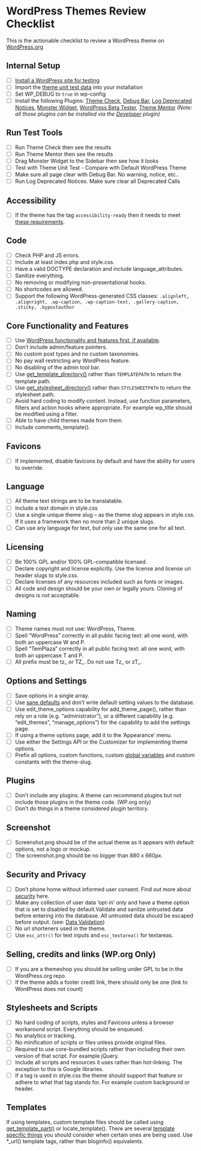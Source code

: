 # WordPress Themes Review Checklist
This is the actionable checklist to review a WordPress theme on [WordPress.org](https://wordpress.org/)

## Internal Setup
- [ ] [Install a WordPress site for testing](https://make.wordpress.org/meta/handbook/about/get-involved/setting-up-your-machine)
- [ ] Import the [theme unit test data](https://wpcom-themes.svn.automattic.com/demo/theme-unit-test-data.xml) into your installation
- [ ] Set WP_DEBUG to `true` in wp-config
- [ ] Install the following Plugins: [Theme Check](https://wordpress.org/extend/plugins/theme-check/), [Debug Bar](https://wordpress.org/extend/plugins/debug-bar/), [Log Deprecated Notices](https://wordpress.org/extend/plugins/log-deprecated-notices/), [Monster Widget](https://wordpress.org/extend/plugins/monster-widget/), [WordPress Beta Tester](https://wordpress.org/extend/plugins/wordpress-beta-tester/), [Theme Mentor](https://wordpress.org/plugins/theme-mentor/) _(Note: all those plugins can be installed via the [Developer](https://wordpress.org/extend/plugins/developer/) plugin)_

## Run Test Tools
- [ ] Run Theme Check then see the results
- [ ] Run Theme Mentor then see the results
- [ ] Drag Monster Widget to the Sidebar then see how it looks
- [ ] Test with Theme Unit Test - Compare with Default WordPress Theme
- [ ] Make sure all page clear with Debug Bar. No warning, notice, etc..
- [ ] Run Log Deprecated Notices. Make sure clear all Deprecated Calls

## Accessibility

- [ ] If the theme has the tag `accessibility-ready` then it needs to meet [these requirements](https://make.wordpress.org/themes/handbook/review/accessibility/).

## Code

- [ ] Check PHP and JS errors.
- [ ] Include at least index.php and style.css.
- [ ] Have a valid DOCTYPE declaration and include language_attributes.
- [ ] Sanitize everything.
- [ ] No removing or modifying non-presentational hooks.
- [ ] No shortcodes are allowed.
- [ ] Support the following WordPress-generated CSS classes: `.alignleft, .alignright, .wp-caption, .wp-caption-text, .gallery-caption, .sticky, .bypostauthor`

## Core Functionality and Features

- [ ] Use [WordPress functionality and features first, if available](https://make.wordpress.org/themes/handbook/review/wordpress-functionality-and-features/).
- [ ] Don’t include admin/feature pointers.
- [ ] No custom post types and no custom taxonomies.
- [ ] No pay wall restricting any WordPress feature.
- [ ] No disabling of the admin tool bar.
- [ ] Use [get_template_directory()](https://developer.wordpress.org/reference/functions/get_template_directory/) rather than `TEMPLATEPATH` to return the template path.
- [ ] Use [get_stylesheet_directory()](https://developer.wordpress.org/reference/functions/get_stylesheet_directory/) rather than `STYLESHEETPATH` to return the stylesheet path.
- [ ] Avoid hard coding to modify content. Instead, use function parameters, filters and action hooks where appropriate. For  example wp_title should be modified using a filter.
- [ ] Able to have child themes made from them.
- [ ] Include comments_template().

## Favicons

- [ ] If implemented, disable favicons by default and have the ability for users to override.

## Language

- [ ] All theme text strings are to be translatable.
- [ ] Include a text domain in style.css
- [ ] Use a single unique theme slug – as the theme slug appears in style.css. If it uses a framework then no more than 2 unique slugs.
- [ ] Can use any language for text, but only use the same one for all text.

## Licensing

- [ ] Be 100% GPL and/or 100% GPL-compatible licensed.
- [ ] Declare copyright and license explicitly. Use the license and license uri header slugs to style.css.
- [ ] Declare licenses of any resources included such as fonts or images.
- [ ] All code and design should be your own or legally yours. Cloning of designs is not acceptable.

## Naming

- [ ] Theme names must not use: WordPress, Theme.
- [ ] Spell “WordPress” correctly in all public facing text: all one word, with both an uppercase W and P.
- [ ] Spell “TemPlaza” correctly in all public facing text: all one word, with both an uppercase T and P.
- [ ] All prefix must be tz_ or TZ_. Do not use Tz_ or zT_.

## Options and Settings

- [ ] Save options in a single array.
- [ ] Use [sane defaults](https://make.wordpress.org/themes/2014/07/09/using-sane-defaults-in-themes/) and don’t write default setting values to the database.
- [ ] Use edit_theme_options capability for add_theme_page(), rather than rely on a role (e.g. “administrator”), or a different capability (e.g. “edit_themes”, “manage_options”) for the capability to add the settings page.
- [ ] If using a theme options page, add it to the ‘Appearance’ menu.
- [ ] Use either the Settings API or the Customizer for implementing theme options.
- [ ] Prefix all options, custom functions, custom [global variables](http://php.net/manual/en/language.variables.scope.php) and custom constants with the theme-slug.

## Plugins

- [ ] Don’t include any plugins. A theme can recommend plugins but not include those plugins in the theme code. (WP.org only)
- [ ] Don’t do things in a theme considered plugin territory.

## Screenshot

- [ ] Screenshot.png should be of the actual theme as it appears with default options, not a logo or mockup.
- [ ] The screenshot.png should be no bigger than 880 x 660px.

## Security and Privacy

- [ ] Don’t phone home without informed user consent. Find out more about [security](https://make.wordpress.org/themes/handbook/review/recommended/security-and-privacy/) here.
- [ ] Make any collection of user data ‘opt-in’ only and have a theme option that is set to disabled by default.Validate and sanitze untrusted data before entering into the database. All untrusted data should be escaped before output. (see: [Data Validation](https://codex.wordpress.org/Data_Validation))
- [ ] No url shorteners used in the theme.
- [ ] Use `esc_attr()` for text inputs and `esc_textarea()` for textareas.

## Selling, credits and links (WP.org Only)

- [ ] If you are a themeshop you should be selling under GPL to be in the WordPress.org repo.
- [ ] If the theme adds a footer credit link, there should only be one (link to WordPress does not count)

## Stylesheets and Scripts

- [ ] No hard coding of scripts, styles and Favicons unless a browser workaround script. Everything should be enqueued.
- [ ] No analytics or tracking.
- [ ] No minification of scripts or files unless provide original files.
- [ ] Required to use core-bundled scripts rather than including their own version of that script. For example jQuery.
- [ ] Include all scripts and resources it uses rather than hot-linking. The exception to this is Google libraries.
- [ ] If a tag is used in style.css the theme should support that feature or adhere to what that tag stands for. For example custom background or header.

## Templates

If using templates, custom template files should be called using [get_template_part()](https://developer.wordpress.org/reference/functions/get_template_part/) or locate_template().
There are several [template specific things](https://make.wordpress.org/themes/handbook/review/recommended/templates/) you should consider when certain ones are being used.
Use *_url() template tags, rather than bloginfo() equivalents.
